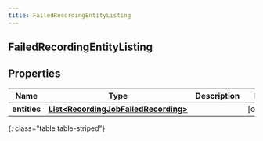 ```yaml
---
title: FailedRecordingEntityListing
---
```

## FailedRecordingEntityListing


## Properties

| Name | Type | Description | Notes |
| ------------ | ------------- | ------------- | ------------- |
| **entities** | <!----><!---->[**List&lt;RecordingJobFailedRecording&gt;**](RecordingJobFailedRecording.html)<!----> |  |  [optional] |
{: class="table table-striped"}



